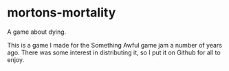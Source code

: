 # mortons-mortality
A game about dying.

This is a game I made for the Something Awful game jam a number of years ago.  There was some interest in distributing it, so I put it on Github for all to enjoy.
